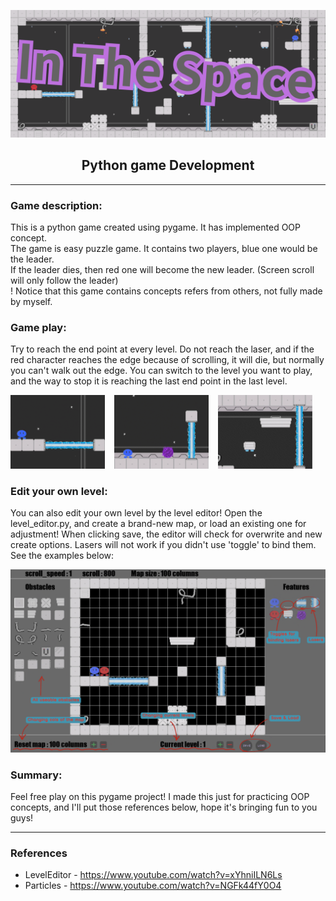 ![image](https://github.com/Hmc-1209/InTheSpace/blob/main/imgs/markdown/title.png)  
<h2 style="text-align: center">Python game Development</h2>


---


### Game description:  
This is a python game created using pygame. It has implemented OOP concept.  
The game is easy puzzle game. It contains two players, blue one would be the leader.  
If the leader dies, then red one will become the new leader. (Screen scroll will only follow the leader)  
! Notice that this game contains concepts refers from others, not fully made by myself.


### Game play:
Try to reach the end point at every level. Do not reach the laser, 
and if the red character reaches the edge because of scrolling, it will die, but normally you can't walk out the edge.
You can switch to the level you want to play, and the way to stop it is reaching the last end point in the last 
level.  
  
<img src="https://github.com/Hmc-1209/InTheSpace/blob/main/imgs/markdown/laser.gif" width="30%" height="30%"> &ensp;
<img src="https://github.com/Hmc-1209/InTheSpace/blob/main/imgs/markdown/entrance.gif" width="30%" height="30%"> &ensp;
<img src="https://github.com/Hmc-1209/InTheSpace/blob/main/imgs/markdown/mv_platform.gif" width="30%" height="30%">  


### Edit your own level:  
You can also edit your own level by the level editor! Open the level_editor.py, and create a brand-new map, or load an 
existing one for adjustment! When clicking save, the editor will check for overwrite and new create options. Lasers will 
not work if you didn't use 'toggle' to bind them. See the examples below:  
  
![image](https://github.com/Hmc-1209/InTheSpace/blob/main/imgs/markdown/level_editor.png)  


### Summary:
Feel free play on this pygame project! I made this just for practicing OOP concepts, and I'll put those references below, 
hope it's bringing fun to you guys!

---
### References
* LevelEditor - https://www.youtube.com/watch?v=xYhniILN6Ls
* Particles - https://www.youtube.com/watch?v=NGFk44fY0O4